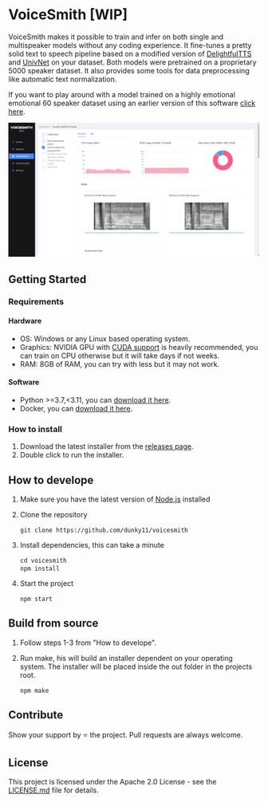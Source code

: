 # VoiceSmith [WIP]

VoiceSmith makes it possible to train and infer on both single and multispeaker models without any coding experience. It fine-tunes a pretty solid text to speech pipeline based on a modified version of [DelightfulTTS](https://arxiv.org/abs/2110.12612) and [UnivNet](https://arxiv.org/abs/2106.07889) on your dataset. Both models were pretrained on a proprietary 5000 speaker dataset. It also provides some tools for data preprocessing like automatic text normalization.

If you want to play around with a model trained on a highly emotional emotional 60 speaker dataset using an earlier version of this software [click here](https://colab.research.google.com/drive/1zh6w_TpEAyr_UIojiLmt4ZdYLWeap9mn#scrollTo=vQCA50dao0Mt).

<img src="/.media/hero.png">

## Getting Started

### Requirements

#### Hardware
* OS: Windows or any Linux based operating system.
* Graphics: NVIDIA GPU with [CUDA support](https://developer.nvidia.com/cuda-gpus) is heavily recommended, you can train on CPU otherwise but it will take days if not weeks.
* RAM: 8GB of RAM, you can try with less but it may not work.

#### Software
* Python >=3.7,<3.11, you can [download it here](https://www.python.org/downloads/).
* Docker, you can [download it here](https://docs.docker.com/get-docker/).

### How to install

1. Download the latest installer from the [releases page](https://github.com/dunky11/voicesmith/releases).
2. Double click to run the installer.

## How to develope

1. Make sure you have the latest version of [Node.js](https://nodejs.org/) installed
2. Clone the repository

   ```
   git clone https://github.com/dunky11/voicesmith
   ```
3. Install dependencies, this can take a minute

   ```
   cd voicesmith
   npm install
   ```
4. Start the project

   ```
   npm start
   ```
  
## Build from source

1. Follow steps 1-3 from "How to develope".
2. Run make, his will build an installer dependent on your operating system. The installer will be placed inside the out folder in the projects root.
    
    ```
    npm make
    ```
    
## Contribute

Show your support by ⭐ the project. Pull requests are always welcome.

## License

This project is licensed under the Apache 2.0 License - see the [LICENSE.md](https://github.com/dunky11/voicesmith/blob/master/LICENSE) file for details.
